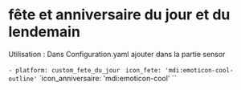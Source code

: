 # fête et anniversaire du jour et du lendemain

Utilisation : 
Dans Configuration.yaml ajouter dans la partie sensor

``- platform: custom_fete_du_jour ``
	`icon_fete: 'mdi:emoticon-cool-outline'`
	`icon_anniversaire: 'mdi:emoticon-cool'	`` 